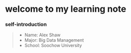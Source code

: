 # welcome to my learning note
### self-introduction
> * Name: Alex Shaw
> * Major: Big Data Management
> * School: Soochow University  
